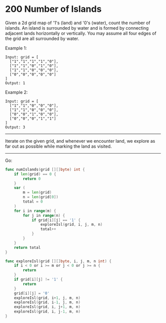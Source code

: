 200 Number of Islands
=====================

Given a 2d grid map of '1's (land) and '0's (water), count the number of
islands. An island is surrounded by water and is formed by connecting adjacent
lands horizontally or vertically. You may assume all four edges of the grid are
all surrounded by water.
 

Example 1:

```
Input: grid = [
  ["1","1","1","1","0"],
  ["1","1","0","1","0"],
  ["1","1","0","0","0"],
  ["0","0","0","0","0"]
]
Output: 1
```

Example 2:

```
Input: grid = [
  ["1","1","0","0","0"],
  ["1","1","0","0","0"],
  ["0","0","1","0","0"],
  ["0","0","0","1","1"]
]
Output: 3
```

---

Iterate on the given grid, and whenever we encounter land, we explore as far
out as possible while marking the land as visited. 

---

Go:

```go
func numIslands(grid [][]byte) int {
    if len(grid) == 0 {
        return 0
    }
    var (
        m = len(grid)
        n = len(grid[0])
        total = 0
    )
    for i in range(m) {
        for j in range(n) {
            if grid[i][j] == '1' {
                exploreIsl(grid, i, j, m, n)
                total++
            }
        }
    }
    return total
}

func exploreIsl(grid [][]byte, i, j, m, n int) {
    if i < 0 or i >= m or j < 0 or j >= n {
        return
    }
    if grid[i][j] != '1' {
        return
    }
    grid[i][j] = '0'
    exploreIsl(grid, i+1, j, m, n)
    exploreIsl(grid, i-1, j, m, n)
    exploreIsl(grid, i, j+1, m, n)
    exploreIsl(grid, i, j-1, m, n)
}
```

